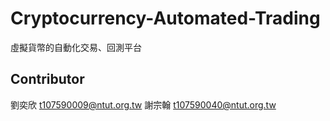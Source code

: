 # Cryptocurrency-Automated-Trading
虛擬貨幣的自動化交易、回測平台

## Contributor
劉奕欣 t107590009@ntut.org.tw
謝宗翰 t107590040@ntut.org.tw
